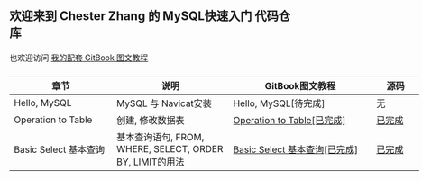 ## 欢迎来到 Chester Zhang 的 MySQL快速入门 代码仓库
####
也欢迎访问 [我的配套 GitBook 图文教程](https://chesterzhang666.gitbook.io/intro-mysql/)
###

<table style="undefined;table-layout: fixed; width: 727px">
<colgroup>
<col style="width: 182px">
<col style="width: 207px">
<col style="width: 254px">
<col style="width: 84px">
</colgroup>
<thead>
  <tr>
    <th>章节</th>
    <th>说明</th>
    <th>GitBook图文教程</th>
    <th>源码</th>
  </tr>
</thead>
<tbody>
  <tr>
    <td>Hello, MySQL</td>
    <td>MySQL 与 Navicat安装</td>
    <td>Hello, MySQL[待完成]</td>
    <td>无</td>
  </tr>
  <tr>
    <td>Operation to Table</td>
    <td>创建, 修改数据表</td>
    <td><a href="https://chesterzhang666.gitbook.io/intro-mysql/operation-to-table" target="_blank" rel="noopener noreferrer">Operation to Table[已完成]</a></td>
    <td><a href="https://github.com/chesterzhang/intro_MySQL/tree/zhc_dev/operation_to_table" target="_blank" rel="noopener noreferrer">已完成</a></td>
  </tr>
  <tr>
    <td>Basic Select 基本查询</td>
    <td>基本查询语句,  FROM, WHERE, SELECT, ORDER BY, LIMIT的用法</td>
    <td><a href="https://chesterzhang666.gitbook.io/intro-mysql/basic-select-ji-ben-cha-xun" target="_blank" rel="noopener noreferrer">Basic Select 基本查询[已完成]</a></td>
    <td><a href="https://github.com/chesterzhang/intro_MySQL/tree/zhc_dev/basic_select" target="_blank" rel="noopener noreferrer">已完成</a></td>
  </tr>
</tbody>
</table>

